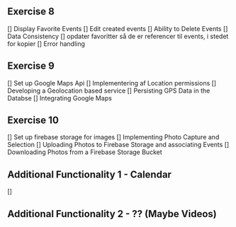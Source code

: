## Exercise 8
[] Display Favorite Events
[] Edit created events
[] Ability to Delete Events
[] Data Consistency
[] opdater favoritter så de er referencer til events, i stedet for kopier
[] Error handling


## Exercise 9
[] Set up Google Maps Api
[] Implementering af Location permissions
[] Developing a Geolocation based service
[] Persisting GPS Data in the Databse
[] Integrating Google Maps


## Exercise 10
[] Set up firebase storage for images
[] Implementing Photo Capture and Selection
[] Uploading Photos to Firebase Storage and associating Events
[] Downloading Photos from a Firebase Storage Bucket


## Additional Functionality 1 - Calendar
[] 

## Additional Functionality 2 - ?? (Maybe Videos)